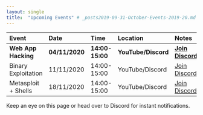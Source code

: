 ```yaml
---
layout: single
title:  "Upcoming Events" # _posts2019-09-31-October-Events-2019-20.md 
---
```

| Event | Date | Time | Location | Notes
|:-----------------|:----------|:-----------|:-----------|:-----------|
| __Web App Hacking__ | __04/11/2020__ | __14:00-15:00__ | __YouTube/Discord__ | __[Join Discord](https://discordapp.com/invite/p6qGd3D)__ |
| Binary Exploitation | 11/11/2020 | 14:00-15:00 | YouTube/Discord | [Join Discord](https://discordapp.com/invite/p6qGd3D) |
| Metasploit + Shells | 18/11/2020 | 14:00-15:00 | YouTube/Discord | [Join Discord](https://discordapp.com/invite/p6qGd3D) |

Keep an eye on this page or head over to Discord for instant notifications.
